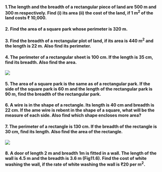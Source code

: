 #### 1.The length and the breadth of a rectangular piece of land are 500 m and 300 m respectively. Find (i) its area (ii) the cost of the land, if 1 m<sup>2</sup> of the land costs ₹ 10,000.
#### 2. Find the area of a square park whose perimeter is 320 m.
#### 3. Find the breadth of a rectangular plot of land, if its area is 440 m<sup>2</sup> and the length is 22 m. Also find its perimeter.
#### 4. The perimeter of a rectangular sheet is 100 cm. If the length is 35 cm, find its breadth. Also find the area.
[![](https://img.youtube.com/vi/GIU6x8nfj3w/0.jpg)](https://www.youtube.com/watch?v=GIU6x8nfj3w)
#### 5. The area of a square park is the same as of a rectangular park. If the side of the square park is 60 m and the length of the rectangular park is 90 m, find the breadth of the rectangular park.
#### 6. A wire is in the shape of a rectangle. Its length is 40 cm and breadth is 22 cm. If the ame wire is rebent in the shape of a square, what will be the measure of each side. Also find which shape encloses more area?
#### 7. The perimeter of a rectangle is 130 cm. If the breadth of the rectangle is 30 cm, find its length. Also find the area of the rectangle.
[![](https://img.youtube.com/vi/pnEOBZM4LNE/0.jpg)](https://www.youtube.com/watch?v=pnEOBZM4LNE)
#### 8. A door of length 2 m and breadth 1m is fitted in a wall. The length of the wall is 4.5 m and the breadth is 3.6 m (Fig11.6). Find the cost of white washing the wall, if the rate of white washing the wall is  ₹20 per m<sup>2</sup>.
